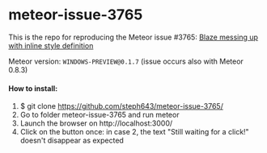 # meteor-issue-3765

This is the repo for reproducing the Meteor issue #3765: [Blaze messing up with inline style definition](https://github.com/meteor/meteor/issues/3765)

Meteor version: `WINDOWS-PREVIEW@0.1.7` (issue occurs also with Meteor 0.8.3)

<h4>How to install:</h4>

1. $ git clone https://github.com/steph643/meteor-issue-3765/
2. Go to folder meteor-issue-3765 and run meteor
3. Launch the browser on http://localhost:3000/
4. Click on the button once: in case 2, the text "Still waiting for a click!" doesn't disappear as expected
